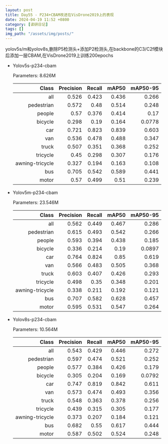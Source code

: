 ```yaml
---
layout: post
title: Day55 - P234+CBAM改进在VisDrone2019上的表现
date: 2024-04-19 11:52 +0800
category: [读研日记]
tags: []
img_path: "/assets/img/posts/"
---
```


yolov5s/m和yolov8s,删除P5检测头+添加P2检测头,在backbone的C3/C2f模块后添加一层CBAM,在VisDrone2019上训练200epochs

- Yolov5s-p234-cbam

    Parameters: 8.626M

    |                Class| Precision|    Recall|     mAP50|  mAP50-95|
    |                 ---:|      ---:|      ---:|      ---:|      ---:|
    |                  all|     0.526|     0.423|     0.436|     0.266|
    |           pedestrian|     0.572|      0.48|     0.514|     0.248|
    |               people|      0.57|     0.376|     0.414|      0.17|
    |              bicycle|     0.298|      0.19|     0.164|    0.0778|
    |                  car|     0.721|     0.823|     0.839|     0.603|
    |                  van|     0.536|     0.478|     0.488|     0.347|
    |                truck|     0.507|     0.351|     0.368|     0.252|
    |             tricycle|      0.45|     0.298|     0.307|     0.176|
    |      awning-tricycle|     0.327|     0.194|     0.163|     0.108|
    |                  bus|     0.705|     0.542|     0.589|     0.441|
    |                motor|      0.57|     0.499|      0.51|     0.239|

- Yolov5m-p234-cbam

    Parameters: 23.546M

    |                Class| Precision|    Recall|     mAP50|  mAP50-95|
    |                 ---:|      ---:|      ---:|      ---:|      ---:|
    |                  all|     0.562|     0.449|     0.467|     0.286|
    |           pedestrian|     0.615|     0.493|     0.542|     0.266|
    |               people|     0.593|     0.394|     0.438|     0.185|
    |              bicycle|     0.336|     0.214|      0.19|    0.0897|
    |                  car|     0.764|     0.824|      0.85|     0.619|
    |                  van|     0.566|     0.483|     0.505|     0.368|
    |                truck|     0.603|     0.407|     0.426|     0.293|
    |             tricycle|     0.498|      0.35|     0.348|     0.201|
    |      awning-tricycle|     0.338|     0.211|     0.192|     0.121|
    |                  bus|     0.707|     0.582|     0.628|     0.457|
    |                motor|     0.595|     0.531|     0.547|     0.264|

- Yolov8s-p234-cbam

    Parameters: 10.564M

    |                Class| Precision|    Recall|     mAP50|  mAP50-95|
    |                 ---:|      ---:|      ---:|      ---:|      ---:|
    |                  all|     0.543|     0.429|     0.446|     0.272|
    |           pedestrian|     0.597|     0.474|     0.521|     0.252|
    |               people|     0.577|     0.384|     0.426|     0.179|
    |              bicycle|     0.305|     0.204|     0.169|    0.0792|
    |                  car|     0.747|     0.819|     0.842|     0.611|
    |                  van|     0.573|     0.474|     0.493|     0.356|
    |                truck|     0.548|     0.363|     0.378|     0.256|
    |             tricycle|     0.439|     0.315|     0.305|     0.177|
    |      awning-tricycle|     0.373|     0.207|     0.184|     0.121|
    |                  bus|     0.682|      0.55|     0.617|     0.444|
    |                motor|     0.587|     0.502|     0.524|     0.248|